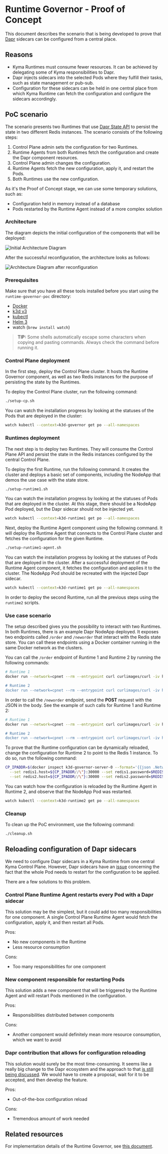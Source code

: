 # Runtime Governor - Proof of Concept

This document describes the scenario that is being developed to prove that [Dapr](https://dapr.io/) sidecars can be configured from a central place.

## Reasons

- Kyma Runtimes must consume fewer resources. It can be achieved by delegating some of Kyma responsibilities to Dapr.
- Dapr injects sidecars into the selected Pods where they fulfill their tasks, such as state management or pub-sub.
- Configuration for these sidecars can be held in one central place from which Kyma Runtime can fetch the configuration and configure the sidecars accordingly.

## PoC scenario

The scenario presents two Runtimes that use [Dapr State API](https://github.com/dapr/docs/blob/master/reference/api/state_api.md) to persist the state in two different Redis instances. The scenario consists of the following steps:

1. Control Plane admin sets the configuration for two Runtimes.
2. Runtime Agents from both Runtimes fetch the configuration and create the Dapr component resources.
3. Control Plane admin changes the configuration.
4. Runtime Agents fetch the new configuration, apply it, and restart the Pods.
5. Both Runtimes use the new configuration.

As it's the Proof of Concept stage, we can use some temporary solutions, such as:
- Configuration held in memory instead of a database
- Pods restarted by the Runtime Agent instead of a more complex solution

### Architecture

The diagram depicts the initial configuration of the components that will be deployed:

![Initial Architecture Diagram](./assets/governor-poc-stage-1.svg)

After the successful reconfiguration, the architecture looks as follows:

![Architecture Diagram after reconfiguration](./assets/governor-poc-stage-2.svg)

### Prerequisites

Make sure that you have all these tools installed before you start using the `runtime-governor-poc` directory:
- [Docker](https://www.docker.com/)
- [k3d v3](https://github.com/rancher/k3d)
- [kubectl](https://kubernetes.io/docs/tasks/tools/install-kubectl/)
- [Helm 3](https://helm.sh/)
- watch (`brew install watch`)

> **TIP:** Some shells automatically escape some characters when copying and pasting commands. Always check the command before running it.

### Control Plane deployment

In the first step, deploy the Control Plane cluster. It hosts the Runtime Governor component, as well as two Redis instances for the purpose of persisting the state by the Runtimes.

To deploy the Control Plane cluster, run the following command:

```bash
./setup-cp.sh
```

You can watch the installation progress by looking at the statuses of the Pods that are deployed in the cluster:

```bash
watch kubectl --context=k3d-governor get po --all-namespaces
```

### Runtimes deployment

The next step is to deploy two Runtimes. They will consume the Control Plane API and persist the state in the Redis instances configured by the central Control Plane.

To deploy the first Runtime, run the following command. It creates the cluster and deploys a basic set of components, including the NodeApp that demos the use case with the state store.

```bash
./setup-runtime1.sh
```

You can watch the installation progress by looking at the statuses of Pods that are deployed in the cluster. At this stage, there should be a NodeApp Pod deployed, but the Dapr sidecar should not be injected yet.

```bash
watch kubectl --context=k3d-runtime1 get po --all-namespaces
```

Next, deploy the Runtime Agent component using the following command. It will deploy the Runtime Agent that connects to the Control Plane cluster and fetches the configuration for the given Runtime.

```bash
./setup-runtime1-agent.sh
```

You can watch the installation progress by looking at the statuses of Pods that are deployed in the cluster. After a successful deployment of the Runtime Agent component, it fetches the configuration and applies it to the cluster. The NodeApp Pod should be recreated with the injected Dapr sidecar.

```bash
watch kubectl --context=k3d-runtime1 get po --all-namespaces
```

In order to deploy the second Runtime, run all the previous steps using the `runtime2` scripts.

### Use case scenario

The setup described gives you the possibility to interact with two Runtimes. In both Runtimes, there is an example Dapr NodeApp deployed. It exposes two endpoints called `/order` and `/neworder` that interact with the Redis state store.
You can call these endpoints using a Docker container running in the same Docker network as the clusters.

You can call the `/order` endpoint of Runtime 1 and Runtime 2 by running the following commands:

```bash
# Runtime 1
docker run --network=cpnet --rm --entrypoint curl curlimages/curl -iv http://${$(docker inspect k3d-runtime1-server-0 --format='{{json .NetworkSettings.Networks.cpnet.IPAddress}}')//\"}/order

# Runtime 2
docker run --network=cpnet --rm --entrypoint curl curlimages/curl -iv http://${$(docker inspect k3d-runtime2-server-0 --format='{{json .NetworkSettings.Networks.cpnet.IPAddress}}')//\"}/order
```

In order to call the `/neworder` endpoint, send the **POST** request with the JSON in the body. See the example of such calls for Runtime 1 and Runtime 2:

```bash
# Runtime 1
docker run --network=cpnet --rm --entrypoint curl curlimages/curl -iv http://${$(docker inspect k3d-runtime1-server-0 --format='{{json .NetworkSettings.Networks.cpnet.IPAddress}}')//\"}/neworder -d '{"data": {"orderId":"foo"}}' -H "Content-Type: application/json"

# Runtime 2
docker run --network=cpnet --rm --entrypoint curl curlimages/curl -iv http://${$(docker inspect k3d-runtime2-server-0 --format='{{json .NetworkSettings.Networks.cpnet.IPAddress}}')//\"}/neworder -d '{"data": {"orderId":"bar"}}' -H "Content-Type: application/json"
```

To prove that the Runtime configuration can be dynamically reloaded, change the configuration for Runtime 2 to point to the Redis 1 instance. To do so, run the following command:

```bash
CP_IPADDR=$(docker inspect k3d-governor-server-0 --format='{{json .NetworkSettings.Networks.cpnet.IPAddress}}'); REDIS1_PASSWORD=$(kubectl --context=k3d-governor get secret -n redis1-system redis -ojsonpath='{.data.redis-password}' | base64 -d) helm --kube-context=k3d-governor upgrade -i cp-governor -n cp-poc ./governor/chart \
  --set redis1.host=${CP_IPADDR//\"}:30000 --set redis1.password=$REDIS1_PASSWORD \
  --set redis2.host=${CP_IPADDR//\"}:30000 --set redis2.password=$REDIS1_PASSWORD
```

You can watch how the configuration is reloaded by the Runtime Agent in Runtime 2, and observe that the NodeApp Pod was restarted.

```bash
watch kubectl --context=k3d-runtime2 get po --all-namespaces
```

### Cleanup

To clean up the PoC environment, use the following command:

```bash
./cleanup.sh
```

## Reloading configuration of Dapr sidecars

We need to configure Dapr sidecars in a Kyma Runtime from one central Kyma Control Plane. However, Dapr sidecars have an [issue](https://github.com/dapr/dapr/issues/1172) concerning the fact that the whole Pod needs to restart for the configuration to be applied.

There are a few solutions to this problem.

### Control Plane Runtime Agent restarts every Pod with a Dapr sidecar

This solution may be the simplest, but it could add too many responsibilities for one component. A single Control Plane Runtime Agent would fetch the configuration, apply it, and then restart all Pods.

Pros:
- No new components in the Runtime
- Less resource consumption

Cons:
- Too many responsibilities for one component

### New component responsible for restarting Pods

This solution adds a new component that will be triggered by the Runtime Agent and will restart Pods mentioned in the configuration.

Pros:
- Responsibilities distributed between components

Cons:
- Another component would definitely mean more resource consumption, which we want to avoid

### Dapr contribution that allows for configuration reloading

This solution would surely be the most time-consuming. It seems like a really big change to the Dapr ecosystem and the approach to that [is still being discussed](https://github.com/dapr/dapr/issues/1172#issuecomment-610568718). We would have to create a proposal, wait for it to be accepted, and then develop the feature.

Pros:
- Out-of-the-box configuration reload

Cons:
- Tremendous amount of work needed

## Related resources

For implementation details of the Runtime Governor, see [this document](./runtime-governor-poc/governor/README.md).
